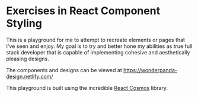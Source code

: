 # Exercises in React Component Styling

This is a playground for me to attempt to recreate elements or pages that I've seen and enjoy. My goal is to try and better hone my abilities as true full stack developer that is capable of implementing cohesive and aesthetically pleasing designs.

The components and designs can be viewed at https://wonderpanda-design.netlify.com/

This playground is built using the incredible [React Cosmos](https://reactcosmos.org/) library.
